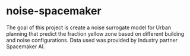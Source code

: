# noise-spacemaker

The goal of this project is create a noise surrogate model for Urban planning that predict the fraction yellow zone based on different building and noise configurations. Data used was provided by Industry partner Spacemaker AI.
